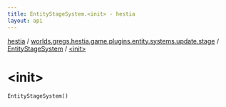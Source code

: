 ```yaml
---
title: EntityStageSystem.<init> - hestia
layout: api
---
```


<div class='api-docs-breadcrumbs'><a href="../../index.html">hestia</a> / <a href="../index.html">worlds.gregs.hestia.game.plugins.entity.systems.update.stage</a> / <a href="index.html">EntityStageSystem</a> / <a href="./-init-.html">&lt;init&gt;</a></div>

# &lt;init&gt;

<div class="signature"><code><span class="identifier">EntityStageSystem</span><span class="symbol">(</span><span class="symbol">)</span></code></div>

